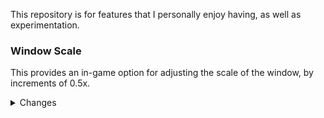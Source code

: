 This repository is for features that I personally enjoy having, as well as experimentation.

### Window Scale

This provides an in-game option for adjusting the scale of the window, by increments of 0.5x.

<details>
<summary>Changes</summary>

- Scripts:
    - New:
        - World - `update_window_size`
        - Options - `opt_windowscale`
    - Edited:
        - World - `initialize_globals`
        - World - `reset_window_size`
        - Save/Load - `config_save`
        - Save/Load - `config_load`
        - Options - `options_list`
</details>
